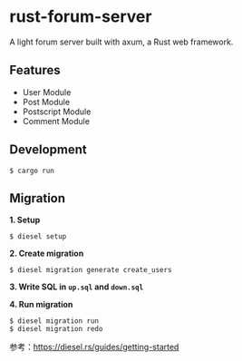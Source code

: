 # rust-forum-server

A light forum server built with axum, a Rust web framework.

## Features

- User Module
- Post Module
- Postscript Module
- Comment Module

## Development

```shell
$ cargo run
```

## Migration

**1. Setup**

```shell
$ diesel setup
```

**2. Create migration**

```shell
$ diesel migration generate create_users
```

**3. Write SQL in `up.sql` and `down.sql`**

**4. Run migration**

```shell
$ diesel migration run
$ diesel migration redo
```

参考：https://diesel.rs/guides/getting-started
